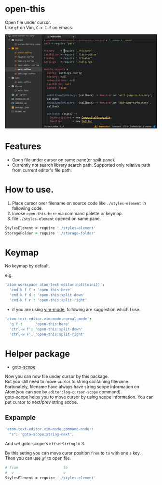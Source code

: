 # open-this

Open file under cursor.  
Like `gf` on Vim, `C-x C-f` on Emacs.

![gif](https://raw.githubusercontent.com/t9md/t9md/6b2b3a97f1309cab5d460358e4f148da7a6714ac/img/atom-open-this.gif)

# Features

* Open file under cursor on same pane(or spilt pane).
* Currently not search library search path. Supported only relative path from current editor's file path.

# How to use.

1. Place cursor over filename on source code like `./styles-element` in following code.
2. Invoke `open-this:here` via command palette or keymap.
3. file `./styles-element` opened on same pane.

```coffeescript
StylesElement = require './styles-element'
StorageFolder = require './storage-folder'
```

# Keymap

No keymap by default.

e.g.

```coffeescript
'atom-workspace atom-text-editor:not([mini])':
  'cmd-k f f': 'open-this:here'
  'cmd-k f d': 'open-this:split-down'
  'cmd-k f r': 'open-this:split-right'
```

* if you are using  [vim-mode](https://atom.io/packages/vim-mode), following are suggestion which I use.

```coffeescript
'atom-text-editor.vim-mode.normal-mode':
  'g f':      'open-this:here'
  'ctrl-w f': 'open-this:split-down'
  'ctrl-w F': 'open-this:split-right'
```

# Helper package

* [goto-scope](https://atom.io/packages/goto-scope)

Now you can now file under cursor by this package.  
But you still need to move cursor to string containing filename.  
Fortunately, filename have always have string scope information on Atom(you can see by `editor:log-cursor-scope` command).  
goto-scope helps you to move cursor by using scope information.
You can put cursor to next/prev string scope.

## Expample

```coffeescript
'atom-text-editor.vim-mode.command-mode':
  "s": 'goto-scope:string-next',
```

And set goto-scope's `offsetString` to 3.

By this seting you can move curor position `from` to `to` with one `s` key.  
Then you can use `gf` to open file.

```coffeescript
# from                     to
#  v                       v
StylesElement = require './styles-element'
```
